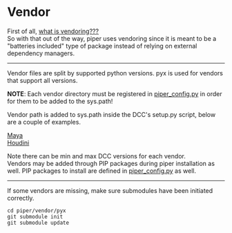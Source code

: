 # Vendor

First of all, [what is vendoring???](https://stackoverflow.com/questions/26217488/what-is-vendoring)  
So with that out of the way, piper uses vendoring since it is meant to be a "batteries included" type of package instead of relying on external dependency managers.

***

Vendor files are split by supported python versions. pyx is used for vendors that support all versions.

**NOTE**: Each vendor directory must be registered in [piper_config.py](https://github.com/MongoWobbler/piper/blob/master/piper/config/__init__.py) in order for them to be added to the sys.path!

Vendor path is added to sys.path inside the DCC's setup.py script, below are a couple of examples.

[Maya](https://github.com/MongoWobbler/piper/blob/master/maya/scripts/setup.py)  
[Houdini](https://github.com/MongoWobbler/piper/blob/master/houdini/python2.7libs/setup.py)

Note there can be min and max DCC versions for each vendor.  
Vendors may be added through PIP packages during piper installation as well. PIP packages to install are defined in [piper_config.py](https://github.com/MongoWobbler/piper/blob/master/piper/config/__init__.py) as well.

***

If some vendors are missing, make sure submodules have been initiated correctly.

```
cd piper/vendor/pyx
git submodule init
git submodule update
```
